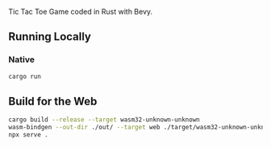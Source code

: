 Tic Tac Toe Game coded in Rust with Bevy.

## Running Locally

### Native

```sh
cargo run
```

## Build for the Web

```sh
cargo build --release --target wasm32-unknown-unknown
wasm-bindgen --out-dir ./out/ --target web ./target/wasm32-unknown-unknown/release/tic-tac-toe.wasm
npx serve .
```
